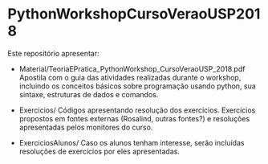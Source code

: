 # PythonWorkshopCursoVeraoUSP2018

Este repositório apresentar:

* Material/TeoriaEPratica_PythonWorkshop_CursoVeraoUSP_2018.pdf
Apostila com o guia das atividades realizadas durante o workshop, incluindo os conceitos básicos sobre programação usando python, sua sintaxe, estruturas de dados e comandos.

* Exercicios/
Códigos apresentando resolução dos exercícios.
Exercícios propostos em fontes externas (Rosalind, outras fontes?) e resoluções apresentadas pelos monitores do curso.

* ExerciciosAlunos/
Caso os alunos tenham interesse, serão incluídas resoluções de exercícios por eles apresentadas.
